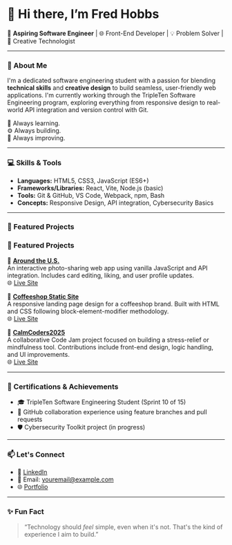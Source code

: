 # 👋 Hi there, I’m Fred Hobbs

🎯 **Aspiring Software Engineer** | 🌐 Front-End Developer | 💡 Problem Solver | 🎨 Creative Technologist

---

### 🔧 About Me

I'm a dedicated software engineering student with a passion for blending **technical skills** and **creative design** to build seamless, user-friendly web applications. I'm currently working through the TripleTen Software Engineering program, exploring everything from responsive design to real-world API integration and version control with Git.

🧠 Always learning.  
⚙️ Always building.  
🌟 Always improving.

---

### 💻 Skills & Tools

- **Languages:** HTML5, CSS3, JavaScript (ES6+)
- **Frameworks/Libraries:** React, Vite, Node.js (basic)
- **Tools:** Git & GitHub, VS Code, Webpack, npm, Bash
- **Concepts:** Responsive Design, API integration, Cybersecurity Basics

---

### 📁 Featured Projects

### 📁 Featured Projects

🔹 **[Around the U.S.](https://github.com/FHobbs8030/se_project_aroundtheus)**  
An interactive photo-sharing web app using vanilla JavaScript and API integration. Includes card editing, liking, and user profile updates.  
🌐 [Live Site](https://fhobbs8030.github.io/se_project_aroundtheus/)

🔹 **[Coffeeshop Static Site](https://github.com/FHobbs8030/se_project_coffeeshop)**  
A responsive landing page design for a coffeeshop brand. Built with HTML and CSS following block-element-modifier methodology.  
🌐 [Live Site](https://fhobbs8030.github.io/se_project_coffeeshop/)

🔹 **[CalmCoders2025](https://github.com/tylub001/CalmCoders2025)**  
A collaborative Code Jam project focused on building a stress-relief or mindfulness tool. Contributions include front-end design, logic handling, and UI improvements.  
🌐 [Live Site](https://fhobbs8030.github.io/CalmCoders2025/)

---

### 📜 Certifications & Achievements

- 🎓 TripleTen Software Engineering Student (Sprint 10 of 15)
- 💼 GitHub collaboration experience using feature branches and pull requests
- 🛡️ Cybersecurity Toolkit project (in progress)

---

### 📫 Let's Connect

- 🔗 [LinkedIn](https://www.linkedin.com/in/your-link)
- 💌 Email: youremail@example.com
- 🌐 [Portfolio](https://your-portfolio-link.com)

---

### ✨ Fun Fact

> “Technology should *feel* simple, even when it's not. That's the kind of experience I aim to build.”

